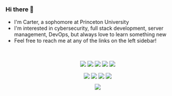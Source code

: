 ### Hi there 👋

- I'm Carter, a sophomore at Princeton University
- I'm interested in cybersecurity, full stack development, server management, DevOps, but always love to learn something new
- Feel free to reach me at any of the links on the left sidebar!

<br />

<p align="center">
  <img align="center" src="https://img.shields.io/badge/Code-react-informational?style=for-the-badge&logo=react&color=ff428e" />
  <img align="center" src="https://img.shields.io/badge/Code-node-informational?style=for-the-badge&logo=node.js&color=ff428e" />
  <img align="center" src="https://img.shields.io/badge/Code-python-informational?style=for-the-badge&logo=python&color=ff428e" />
  <img align="center" src="https://img.shields.io/badge/Code-powershell-informational?style=for-the-badge&logo=powershell&color=ff428e" />
  <img align="center" src="https://img.shields.io/badge/Code-java-informational?style=for-the-badge&logo=java&color=ff428e" />
</p>

<p align="center">
  <img align="center" src="https://img.shields.io/badge/Main OS-MacOS-informational?style=for-the-badge&logo=apple&color=2bf5e9" />
  <img align="center" src="https://img.shields.io/badge/Main OS-Windows-informational?style=for-the-badge&logo=linux&color=2bf5e9" />
  <img align="center" src="https://img.shields.io/badge/Server OS-Ubuntu-informational?style=for-the-badge&logo=linux&color=2bf5e9" />
  <img align="center" src="https://img.shields.io/badge/Server OS-Debian-informational?style=for-the-badge&logo=linux&color=2bf5e9" />
</p>

<p align="center">
  <img align="center" src="https://img.shields.io/badge/Editor-Visual_Studio_Code-informational?style=for-the-badge&logo=visual-studio-code&logoColor=blue&color=ff428e" />
</p>
